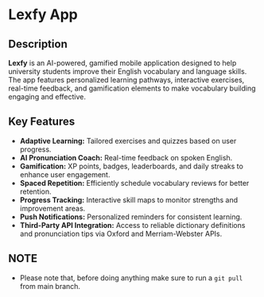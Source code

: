 # **Lexfy App**

## **Description**
**Lexfy** is an AI-powered, gamified mobile application designed to help university students improve their English vocabulary and language skills. The app features personalized learning pathways, interactive exercises, real-time feedback, and gamification elements to make vocabulary building engaging and effective.


## **Key Features**
- **Adaptive Learning:** Tailored exercises and quizzes based on user progress.
- **AI Pronunciation Coach:** Real-time feedback on spoken English.
- **Gamification:** XP points, badges, leaderboards, and daily streaks to enhance user engagement.
- **Spaced Repetition:** Efficiently schedule vocabulary reviews for better retention.
- **Progress Tracking:** Interactive skill maps to monitor strengths and improvement areas.
- **Push Notifications:** Personalized reminders for consistent learning.
- **Third-Party API Integration:** Access to reliable dictionary definitions and pronunciation tips via Oxford and Merriam-Webster APIs.

## **NOTE**
- Please note that, before doing anything make sure to run a `git pull` from main branch.
